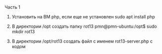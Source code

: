 Часть 1

   1.  Установить на ВМ php, если еще не установлен
          sudo apt install php

    
  2.   В директории /opt создать папку rot13
        pmn@pmn-ubuntu:/opt$ sudo mkdir rot13


    
  3.   В директории /opt/rot13 создать файл с именем rot13-server.php с кодом

<?php
$sock = socket_create(AF_INET, SOCK_DGRAM, SOL_UDP);
socket_bind($sock, '0.0.0.0', 10000);
for (;;) {
  socket_recvfrom($sock, $message, 1024, 0, $ip, $port);
  $reply = str_rot13($message);
  socket_sendto($sock, $reply, strlen($reply), 0, $ip, $port);
}

 4.    Запустить сервер командой php rot13-server.php и проверить что сервер работает: выполнить nc -u 127.0.0.1 10000 и ввести Hello World
    

  5. Написать юнит-файл для запуска rot13-server.php как сервиса

  [Unit]
Description=php


[Service]
Type=simple
ExecStart=/usr/bin/php /opt/rot13/rot13-server.php
Restart=always  


[Install]
WantedBy=multi-user.target
 

Часть 2

    Написать юнит-файл для запуска скрипта как сервиса systemd, создать таймер для периодического выполнения задачи про таймеры можно посмотреть тут https://youtu.be/hTkaCE5Mz8I

если сервис хотя бы раз удачно отработал, то должен появиться файл /var/log/dsk-usage.log с записью примерно такого вида

1730956510 [ALARM] Disk usage for / is greater then 5: current value is 35

    Написать юнит-файл для запуска простого веб-сервера на python. После того как сервис запустится выполнить команду

curl 127.0.0.1:9999

ответ должен быть Hello from Python







 

   
 
